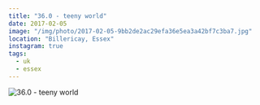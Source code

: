 ```yaml
---
title: "36.0 - teeny world"
date: 2017-02-05
image: "/img/photo/2017-02-05-9bb2de2ac29efa36e5ea3a42bf7c3ba7.jpg"
location: "Billericay, Essex"
instagram: true
tags:
  - uk
  - essex
---
```


![36.0 - teeny world](/img/photo/2017-02-05-9bb2de2ac29efa36e5ea3a42bf7c3ba7.jpg)
